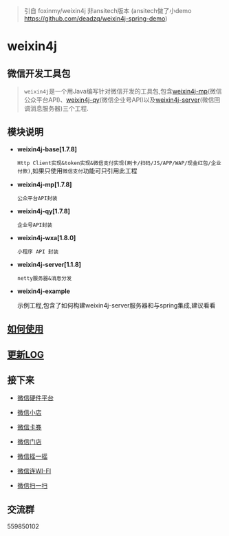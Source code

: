 > 引自 foxinmy/weixin4j 非ansitech版本 (ansitech做了小demo https://github.com/deadzq/weixin4j-spring-demo)

weixin4j
========

微信开发工具包
-------------
 > `weixin4j`是一个用Java编写针对微信开发的工具包,包含[weixin4j-mp](./weixin4j-mp)(微信公众平台API)、[weixin4j-qy](./weixin4j-qy)(微信企业号API)以及[weixin4j-server](./weixin4j-server)(微信回调消息服务器)三个工程.

模块说明
-------
* **weixin4j-base[1.7.8]**

  `Http Client实现&token实现&微信支付实现(刷卡/扫码/JS/APP/WAP/现金红包/企业付款)`,如果只使用`微信支付`功能可只引用此工程

* **weixin4j-mp[1.7.8]**

  `公众平台API封装`
	
* **weixin4j-qy[1.7.8]**

  `企业号API封装`

* **weixin4j-wxa[1.8.0]**

  `小程序 API 封装`

* **weixin4j-server[1.1.8]**
  
  `netty服务器&消息分发`
  
* **weixin4j-example**

  示例工程,包含了如何构建weixin4j-server服务器和与spring集成,建议看看

[如何使用](https://github.com/foxinmy/weixin4j/wiki)
--------

[更新LOG](./CHANGE.md)
----------------------
  
接下来
------
* [微信硬件平台](http://iot.weixin.qq.com/)

* [微信小店](http://mp.weixin.qq.com/wiki/6/ae98ac4a7219405153cedc9dddccacca.html)

* [微信卡券](http://mp.weixin.qq.com/wiki/10/597cb57750f375a4b37e2536fd3331ea.html)

* [微信门店](http://mp.weixin.qq.com/wiki/11/081986f089826bf94393bef9bf287b8b.html)

* [微信摇一摇](http://mp.weixin.qq.com/wiki/19/9fe9fdbb50fee9f9660438c551142ccf.html)

* [微信连WI-FI](http://mp.weixin.qq.com/wiki/9/fd2d692e28b938a8d618f57cf9c79fb1.html)

* [微信扫一扫](http://mp.weixin.qq.com/wiki/19/e833eb10470cc25cad4719677c46ecdb.html)

交流群
-----
559850102
